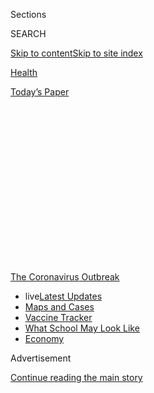 <div id="app">

<div>

<div>

<div>

<div class="NYTAppHideMasthead css-1q2w90k e1suatyy0">

<div class="section css-ui9rw0 e1suatyy2">

<div class="css-eph4ug er09x8g0">

<div class="css-6n7j50">

</div>

<span class="css-1dv1kvn">Sections</span>

<div class="css-10488qs">

<span class="css-1dv1kvn">SEARCH</span>

</div>

[Skip to content](#site-content)[Skip to site
index](#site-index)

</div>

<div id="masthead-section-label" class="css-1wr3we4 eaxe0e00">

[Health](https://www.nytimes.com/section/health)

</div>

<div class="css-10698na e1huz5gh0">

</div>

</div>

<div id="masthead-bar-one" class="section hasLinks css-15hmgas e1csuq9d3">

<div class="css-uqyvli e1csuq9d0">

</div>

<div class="css-1uqjmks e1csuq9d1">

</div>

<div class="css-9e9ivx">

[](https://myaccount.nytimes.com/auth/login?response_type=cookie&client_id=vi)

</div>

<div class="css-1bvtpon e1csuq9d2">

[Today’s
Paper](https://www.nytimes.com/section/todayspaper)

</div>

</div>

</div>

</div>

<div data-aria-hidden="false">

<div id="site-content" data-role="main">

<div>

<div class="css-1aor85t" style="opacity:0.000000001;z-index:-1;visibility:hidden">

<div class="css-1hqnpie">

<div class="css-epjblv">

<span class="css-17xtcya">[Health](/section/health)</span><span class="css-x15j1o">|</span><span class="css-fwqvlz">Citing
Educational Risks, Scientific Panel Urges That Schools
Reopen</span>

</div>

<div class="css-k008qs">

<div class="css-1iwv8en">

<span class="css-18z7m18"></span>

<div>

</div>

</div>

<span class="css-1n6z4y">https://nyti.ms/2CdzQXL</span>

<div class="css-1705lsu">

<div class="css-4xjgmj">

<div class="css-4skfbu" data-role="toolbar" data-aria-label="Social Media Share buttons, Save button, and Comments Panel with current comment count" data-testid="share-tools">

  - 
  - 
  - 
  - 
    
    <div class="css-6n7j50">
    
    </div>

  - 
  - 

</div>

</div>

</div>

</div>

</div>

</div>

<div id="NYT_TOP_BANNER_REGION" class="css-13pd83m">

<div>

<div id="styln-prism-menu-1592847958612" class="section interactive-content interactive-size-medium css-1edisqu">

<div class="css-17ih8de interactive-body">

<div id="scroll-container" class="css-1gj85ro">

[<span class="styln-title-wrap"><span class="css-1pje3qr">The
Coronavirus</span><span class="css-1pje3qr">
Outbreak</span></span>](https://www.nytimes.com/news-event/coronavirus?action=click&pgtype=Article&state=default&region=TOP_BANNER&context=storylines_menu)

  - <span class="css-kqxiym" data-emphasize="true">live</span>[Latest
    Updates](https://www.nytimes.com/2020/08/02/world/coronavirus-updates.html?action=click&pgtype=Article&state=default&region=TOP_BANNER&context=storylines_menu)
  - [Maps and
    Cases](https://www.nytimes.com/interactive/2020/us/coronavirus-us-cases.html?action=click&pgtype=Article&state=default&region=TOP_BANNER&context=storylines_menu)
  - [Vaccine
    Tracker](https://www.nytimes.com/interactive/2020/science/coronavirus-vaccine-tracker.html?action=click&pgtype=Article&state=default&region=TOP_BANNER&context=storylines_menu)
  - [What School May Look
    Like](https://www.nytimes.com/interactive/2020/07/29/us/schools-reopening-coronavirus.html?action=click&pgtype=Article&state=default&region=TOP_BANNER&context=storylines_menu)
  - [Economy](https://www.nytimes.com/live/2020/07/31/business/stock-market-today-coronavirus?action=click&pgtype=Article&state=default&region=TOP_BANNER&context=storylines_menu)

</div>

</div>

</div>

</div>

</div>

<div id="top-wrapper" class="css-1sy8kpn">

<div id="top-slug" class="css-l9onyx">

Advertisement

</div>

[Continue reading the main
story](#after-top)

<div class="ad top-wrapper" style="text-align:center;height:100%;display:block;min-height:250px">

<div id="top" class="place-ad" data-position="top" data-size-key="top">

</div>

</div>

<div id="after-top">

</div>

</div>

<div>

<div id="sponsor-wrapper" class="css-1hyfx7x">

<div id="sponsor-slug" class="css-19vbshk">

Supported by

</div>

[Continue reading the main
story](#after-sponsor)

<div id="sponsor" class="ad sponsor-wrapper" style="text-align:center;height:100%;display:block">

</div>

<div id="after-sponsor">

</div>

</div>

<div class="css-186x18t">

</div>

<div class="css-1vkm6nb ehdk2mb0">

# Citing Educational Risks, Scientific Panel Urges That Schools Reopen

</div>

Younger children in particular are ill-served by remote learning,
according to a report issued by the National Academies of Science,
Engineering and Medicine.

<div class="css-79elbk" data-testid="photoviewer-wrapper">

<div class="css-z3e15g" data-testid="photoviewer-wrapper-hidden">

</div>

<div class="css-1a48zt4 ehw59r15" data-testid="photoviewer-children">

![<span class="css-16f3y1r e13ogyst0" data-aria-hidden="true">Mary
Kathryn Malone, with her husband, Brandon Emig, and their three
children, from left, Benjamin, Molly and Patrick. “At one point, we were
three full weeks behind on schoolwork,” she
said.</span><span class="css-cnj6d5 e1z0qqy90" itemprop="copyrightHolder"><span class="css-1ly73wi e1tej78p0">Credit...</span><span><span>Haiyun
Jiang for The New York
Times</span></span></span>](https://static01.nyt.com/images/2020/07/15/science/15VIRUS-SCHOOLS1/merlin_174584724_88d1199d-1b71-4598-b4ad-cf0f652d30a5-articleLarge.jpg?quality=75&auto=webp&disable=upscale)

</div>

</div>

<div class="css-18e8msd">

<div class="css-vp77d3 epjyd6m0">

<div class="css-1baulvz">

By [<span class="css-1baulvz last-byline" itemprop="name">Apoorva
Mandavilli</span>](https://www.nytimes.com/by/apoorva-mandavilli)

</div>

</div>

  - 
    
    <div class="css-ld3wwf e16638kd2">
    
    Published July 15, 2020Updated July 29,
    2020
    
    </div>

  - 
    
    <div class="css-4xjgmj">
    
    <div class="css-pvvomx" data-role="toolbar" data-aria-label="Social Media Share buttons, Save button, and Comments Panel with current comment count" data-testid="share-tools">
    
      - 
      - 
      - 
      - 
        
        <div class="css-6n7j50">
        
        </div>
    
      - 
      - 
    
    </div>
    
    </div>

</div>

</div>

<div class="section meteredContent css-1r7ky0e" name="articleBody" itemprop="articleBody">

<div class="css-1fanzo5 StoryBodyCompanionColumn">

<div class="css-53u6y8">

Wading into the contentious debate over [reopening
schools](https://www.nytimes.com/2020/07/29/magazine/schools-reopening-covid.html),
an influential committee of scientists and educators on Wednesday
recommended that, wherever possible, younger children and those with
special needs should attend school in person.

Their report — issued by the prestigious National Academies of Science,
Engineering and Medicine, which advises the nation on issues related to
science — is less prescriptive for middle and high schools, [but offered
a framework for school districts to decide whether and how to
open](https://www.nationalacademies.org/news/2020/07/schools-should-prioritize-reopening-in-fall-2020-especially-for-grades-k-5-while-weighing-risks-and-benefits),
with help from public health experts, families and teachers.

The committee emphasized common-sense precautions, such as hand-washing,
physical distancing and minimizing group activities, including lunch and
recess.

</div>

</div>

<div class="css-1fanzo5 StoryBodyCompanionColumn">

<div class="css-53u6y8">

But the experts went further than guidelines issued by the Centers for
Disease Control and Prevention and other groups, also calling for
surgical masks to be worn by all teachers and staff members during
school hours, and for cloth face coverings to be worn by all students,
including those in elementary school.

</div>

</div>

<div>

</div>

<div class="css-1fanzo5 StoryBodyCompanionColumn">

<div class="css-53u6y8">

Regular symptom checks should be conducted, the committee said, and not
just temperature checks. In the long term, schools will need upgrades to
ventilation and air-filtration systems, and federal and state
governments must fund these efforts, the report said.

Online learning is ineffective for most elementary-school children and
special-needs children, the panel of scientists and educators concluded.

To the extent possible, “it should be a priority for districts to reopen
for in-person learning, especially for younger ages,” said Caitlin
Rivers, an epidemiologist at Johns Hopkins and a member of the
committee.

Mary Kathryn Malone, a mother of three children, has been eager for
schools to reopen in Mount Vernon, Ohio, where she lives. Her 9-year-old
daughter is pining for her friends, and her 3-year-old has only
part-time day care — and not while Dr. Malone works.

</div>

</div>

<div class="css-1fanzo5 StoryBodyCompanionColumn">

<div class="css-53u6y8">

But she was most worried about her 7-year-old son, who needs help for
his attention deficit hyperactivity disorder and
dyslexia.

<div id="NYT_MAIN_CONTENT_1_REGION" class="css-9tf9ac">

<div>

<div id="styln-covid-updates-world" class="section interactive-content interactive-size-medium css-1ftcdic">

<div class="css-17ih8de interactive-body">

<div id="styln-briefing-block" data-asset-id="QXJ0aWNsZTpueXQ6Ly9hcnRpY2xlLzhiMjRmNTQ0LWVhMmUtNTlmNC1hMDZiLTM0YWI3YTlmN2E4YQ==">

<div class="briefing-block-header-section">

# [Latest Updates: Global Coronavirus Outbreak](https://www.nytimes.com/2020/08/01/world/coronavirus-covid-19.html?action=click&pgtype=Article&state=default&region=MAIN_CONTENT_1&context=storylines_live_updates)

<div class="briefing-block-ts">

Updated 2020-08-02T17:52:35.962Z

</div>

</div>

  - [The U.S. reels as July cases more than double the total of any
    other
    month.](https://www.nytimes.com/2020/08/01/world/coronavirus-covid-19.html?action=click&pgtype=Article&state=default&region=MAIN_CONTENT_1&context=storylines_live_updates#link-34047410)
  - [Top U.S. officials work to break an impasse over the federal
    jobless
    benefit.](https://www.nytimes.com/2020/08/01/world/coronavirus-covid-19.html?action=click&pgtype=Article&state=default&region=MAIN_CONTENT_1&context=storylines_live_updates#link-780ec966)
  - [Its outbreak untamed, Melbourne goes into even greater
    lockdown.](https://www.nytimes.com/2020/08/01/world/coronavirus-covid-19.html?action=click&pgtype=Article&state=default&region=MAIN_CONTENT_1&context=storylines_live_updates#link-2bc8948)

<div class="briefing-block-footer">

<div class="briefing-block-footer-meta">

[See more
updates](https://www.nytimes.com/2020/08/01/world/coronavirus-covid-19.html?action=click&pgtype=Article&state=default&region=MAIN_CONTENT_1&context=storylines_live_updates)

</div>

<div class="briefing-block-briefinglinks">

<span>More live coverage:</span>
[Markets](https://www.nytimes.com/live/2020/07/31/business/stock-market-today-coronavirus?action=click&pgtype=Article&state=default&region=MAIN_CONTENT_1&context=storylines_live_updates)

</div>

</div>

</div>

</div>

</div>

</div>

</div>

“At one point, we were three full weeks behind on schoolwork,” said Dr.
Malone, who teaches French at Kenyon College. “I was working through my
own job, and when I looked at this mountain accumulating, it was so
stressful.”

[The American Academy of Pediatrics last month also
recommended](https://www.nytimes.com/2020/06/30/us/coronavirus-schools-reopening-guidelines-aap.html)
that schools reopen, a position widely cited by the Trump
administration, which has been pushing hard for a return to something
resembling normal life despite soaring infection rates in many states.

Most studies suggest the virus poses [minimal health risks to children
under 18](https://www.nytimes.com/2020/07/11/health/coronavirus-schools-reopen.html).
And the report said that evidence for how easily children become
infected or spread the virus to others, including teachers and parents,
is “insufficient” to draw firm conclusions.

Outside experts said they appreciated the report’s distinction between
younger and older children. “I think that’s really smart,” said Dr.
Ashish Jha, director of the Harvard Global Health Institute.

“The risk is different for a third grader than for a 10th grader, and I
say that as the dad of a third grader and a 10th grader.”

But Dr. Jha and other experts noted that the committee did not address
the level of [community transmission at which opening schools might
become
unsafe](https://www.nytimes.com/2020/07/14/us/coronavirus-schools-fall.html)
simply because too much virus may be circulating. “They punted the most
critical question,” he said.

</div>

</div>

<div class="css-1fanzo5 StoryBodyCompanionColumn">

<div class="css-53u6y8">

Committee members said the decision not to recommend a cutoff was
deliberate. “There is no single prevalence or threshold that would be
appropriate for all communities,” Dr. Rivers said.

Dr. Rivers said schools would need to decide how and when to open, close
and reopen schools by taking into account many factors, including
disease levels in the community — and should plan for what to do when
students or teachers become infected.

“Even with extensive mitigation measures, it’s not possible to reduce
the risk to zero, and that has to be part of the discussions,” Dr.
Rivers said.

Reopening schools should be a priority because schools fulfill many
roles beyond providing an education, the authors said. “It’s child care,
it’s nutrition, it’s health services, it’s social and emotional support
services,” said Dr. Enriqueta Bond, the committee’s chair.

“These functions are really undervalued, I think, in the conversation
that’s been taking place.”

The report’s recommendations are largely consistent with those from the
A.A.P., said Dr. Nathaniel Beers, who co-wrote the academy’s guidance.
“The only nuanced difference is that they have acknowledged the
disproportionate impact on younger kids of not being in school,” he
said.

While teenagers may be better able to learn online, they suffer the
social and emotional consequences of being separated from their peers,
Dr. Beers said.

“Adolescence is a period of time in life when you are to be exploring
your own sense of self and developing your identity,” he said. “It’s
difficult to do that if you are at home with your parents all the time.”

</div>

</div>

<div class="css-79elbk" data-testid="photoviewer-wrapper">

<div class="css-z3e15g" data-testid="photoviewer-wrapper-hidden">

</div>

<div class="css-1a48zt4 ehw59r15" data-testid="photoviewer-children">

![<span class="css-16f3y1r e13ogyst0" data-aria-hidden="true">Dr.
Malone’s children, Molly and Benjamin, at the Brown Family
Environmental Center in Gambier, Ohio. “Tetris doesn’t begin to describe
the logistical gymnastics we’re looking at,” she
said.</span><span class="css-cnj6d5 e1z0qqy90" itemprop="copyrightHolder"><span class="css-1ly73wi e1tej78p0">Credit...</span><span>Haiyun
Jiang for The New York
Times</span></span>](https://static01.nyt.com/images/2020/07/15/science/15VIRUS-SCHOOLS2/merlin_174584700_33fb956d-7c8e-4261-bcbf-f4d9ab0dd1e8-articleLarge.jpg?quality=75&auto=webp&disable=upscale)

</div>

</div>

<div class="css-1fanzo5 StoryBodyCompanionColumn">

<div class="css-53u6y8">

Daniel A. Domenech, executive director of the American Association of
School Administrators, said school superintendents were “already
prioritizing in-person learning for the youngest learners.”

The new report is not “groundbreaking,” he said, “but it is helpful in
affirming the touchy job ahead and the need for additional resources to
do right by kids, educators and communities during this school year.”

***\[*[*Like the Science Times page on
Facebook.*](http://on.fb.me/1paTQ1h)** ****** *| Sign up for the*
**[*Science Times newsletter.*](http://nyti.ms/1MbHaRU)*\]***

Some 54 percent of public school districts need to update or replace
facilities in their school buildings, and 41 percent should replace
heating, ventilation and air-conditioning systems in at least half of
their schools, according to an analysis by the Government Accountability
Office.

<div id="NYT_MAIN_CONTENT_3_REGION" class="css-9tf9ac">

<div>

<div id="styln-prism-freeform-1594220623585" class="section interactive-content interactive-size-medium css-1ftcdic">

<div class="css-17ih8de interactive-body">

<div id="prism-freeform-block-62021" class="css-19mumt8" data-role="complementary" data-storyline="The Coronavirus Outbreak" data-truncated="true" tabindex="0">

<div class="css-a8d9oz">

<div class="css-eb027h">

[](https://www.nytimes.com/news-event/coronavirus?action=click&pgtype=Article&state=default&region=MAIN_CONTENT_3&context=storylines_faq)

### The Coronavirus Outbreak ›

#### Frequently Asked Questions

Updated July 27, 2020

  - #### Should I refinance my mortgage?
    
      - [It could be a good
        idea,](https://www.nytimes.com/article/coronavirus-money-unemployment.html?action=click&pgtype=Article&state=default&region=MAIN_CONTENT_3&context=storylines_faq)
        because mortgage rates have [never been
        lower.](https://www.nytimes.com/2020/07/16/business/mortgage-rates-below-3-percent.html?action=click&pgtype=Article&state=default&region=MAIN_CONTENT_3&context=storylines_faq)
        Refinancing requests have pushed mortgage applications to some
        of the highest levels since 2008, so be prepared to get in line.
        But defaults are also up, so if you’re thinking about buying a
        home, be aware that some lenders have tightened their standards.

  - #### What is school going to look like in September?
    
      - It is unlikely that many schools will return to a normal
        schedule this fall, requiring the grind of [online
        learning](https://www.nytimes.com/2020/06/05/us/coronavirus-education-lost-learning.html?action=click&pgtype=Article&state=default&region=MAIN_CONTENT_3&context=storylines_faq),
        [makeshift child
        care](https://www.nytimes.com/2020/05/29/us/coronavirus-child-care-centers.html?action=click&pgtype=Article&state=default&region=MAIN_CONTENT_3&context=storylines_faq)
        and [stunted
        workdays](https://www.nytimes.com/2020/06/03/business/economy/coronavirus-working-women.html?action=click&pgtype=Article&state=default&region=MAIN_CONTENT_3&context=storylines_faq)
        to continue. California’s two largest public school districts —
        Los Angeles and San Diego — said on July 13, that [instruction
        will be remote-only in the
        fall](https://www.nytimes.com/2020/07/13/us/lausd-san-diego-school-reopening.html?action=click&pgtype=Article&state=default&region=MAIN_CONTENT_3&context=storylines_faq),
        citing concerns that surging coronavirus infections in their
        areas pose too dire a risk for students and teachers. Together,
        the two districts enroll some 825,000 students. They are the
        largest in the country so far to abandon plans for even a
        partial physical return to classrooms when they reopen in
        August. For other districts, the solution won’t be an
        all-or-nothing approach. [Many
        systems](https://bioethics.jhu.edu/research-and-outreach/projects/eschool-initiative/school-policy-tracker/),
        including the nation’s largest, New York City, are devising
        [hybrid
        plans](https://www.nytimes.com/2020/06/26/us/coronavirus-schools-reopen-fall.html?action=click&pgtype=Article&state=default&region=MAIN_CONTENT_3&context=storylines_faq)
        that involve spending some days in classrooms and other days
        online. There’s no national policy on this yet, so check with
        your municipal school system regularly to see what is happening
        in your community.

  - #### Is the coronavirus airborne?
    
      - The coronavirus [can stay aloft for hours in tiny droplets in
        stagnant
        air](https://www.nytimes.com/2020/07/04/health/239-experts-with-one-big-claim-the-coronavirus-is-airborne.html?action=click&pgtype=Article&state=default&region=MAIN_CONTENT_3&context=storylines_faq),
        infecting people as they inhale, mounting scientific evidence
        suggests. This risk is highest in crowded indoor spaces with
        poor ventilation, and may help explain super-spreading events
        reported in meatpacking plants, churches and restaurants. [It’s
        unclear how often the virus is
        spread](https://www.nytimes.com/2020/07/06/health/coronavirus-airborne-aerosols.html?action=click&pgtype=Article&state=default&region=MAIN_CONTENT_3&context=storylines_faq)
        via these tiny droplets, or aerosols, compared with larger
        droplets that are expelled when a sick person coughs or sneezes,
        or transmitted through contact with contaminated surfaces, said
        Linsey Marr, an aerosol expert at Virginia Tech. Aerosols are
        released even when a person without symptoms exhales, talks or
        sings, according to Dr. Marr and more than 200 other experts,
        who [have outlined the evidence in an open letter to the World
        Health
        Organization](https://academic.oup.com/cid/article/doi/10.1093/cid/ciaa939/5867798).

  - #### What are the symptoms of coronavirus?
    
      - Common symptoms [include fever, a dry cough, fatigue and
        difficulty breathing or shortness of
        breath.](https://www.nytimes.com/article/symptoms-coronavirus.html?action=click&pgtype=Article&state=default&region=MAIN_CONTENT_3&context=storylines_faq)
        Some of these symptoms overlap with those of the flu, making
        detection difficult, but runny noses and stuffy sinuses are less
        common. [The C.D.C. has
        also](https://www.nytimes.com/2020/04/27/health/coronavirus-symptoms-cdc.html?action=click&pgtype=Article&state=default&region=MAIN_CONTENT_3&context=storylines_faq)
        added chills, muscle pain, sore throat, headache and a new loss
        of the sense of taste or smell as symptoms to look out for. Most
        people fall ill five to seven days after exposure, but symptoms
        may appear in as few as two days or as many as 14 days.

  - #### Does asymptomatic transmission of Covid-19 happen?
    
      - So far, the evidence seems to show it does. A widely cited
        [paper](https://www.nature.com/articles/s41591-020-0869-5)
        published in April suggests that people are most infectious
        about two days before the onset of coronavirus symptoms and
        estimated that 44 percent of new infections were a result of
        transmission from people who were not yet showing symptoms.
        Recently, a top expert at the World Health Organization stated
        that transmission of the coronavirus by people who did not have
        symptoms was “very rare,” [but she later walked back that
        statement.](https://www.nytimes.com/2020/06/09/world/coronavirus-updates.html?action=click&pgtype=Article&state=default&region=MAIN_CONTENT_3&context=storylines_faq#link-1f302e21)

<div id="styln-survey-component-62021" class="styln-survey-component" data-surveyname="faq" data-surveystoryline="coronavirus">

</div>

</div>

<div class="css-6mllg9">

</div>

<div class="css-pmm6ed">

<span class="css-5gimkt"></span>

</div>

</div>

</div>

</div>

</div>

</div>

</div>

“One of the shocks to me is that over 50 percent of the school buildings
are awful,” Dr. Bond said.

New evidence suggests that the coronavirus may be airborne, and that
many indoor spaces may need better air filtration to prevent infections.
“Between now and September, you’re not going to be able to put in a new
ventilation system,” she added.

In the meantime, schools may be able to opt for simpler solutions:
Before the weather cools, they might emulate their counterparts in
Europe and move classes outdoors, set up tents or build outdoor
classrooms, said Jennifer Nuzzo, an epidemiologist at the Johns Hopkins
Center for Health Security.

Schools may also need to hire additional staff to replace educators or
other staff members who may not wish to return, the report noted, and to
implement some of the recommendations, such as enforcing social
distancing in the classroom or ensuring that groups of children remain
with a particular teacher.

</div>

</div>

<div class="css-1fanzo5 StoryBodyCompanionColumn">

<div class="css-53u6y8">

Some 28 percent of the more than 3.8 million full-time teachers in the
country are older than 50, and about a third of school principals are
over 55, age groups at high risk of severe illness from the coronavirus.

In one survey, 62 percent of educators and administrators reported that
they were somewhat or very concerned about returning to school while the
coronavirus continues to be a threat, according to the report. “The
school work force issue is really not discussed that much,” Dr. Bond
said.

Racial and socio-economic inequities are another prominent concern. The
communities where children struggle to learn in dilapidated,
understaffed schools are also those hit hardest by the pandemic, said
Keisha Scarlett, a committee member and chief of equity, partnerships
and engagement at the Seattle Public Schools.

[Remote learning is often difficult for children in low-income
families](https://www.nytimes.com/2020/04/06/us/coronavirus-schools-attendance-absent.html).
Nationwide, about 30 percent of Indigenous families and about 20 percent
of Black and Latino families do not have access to the internet or have
it only through a smartphone, compared with 7 percent of white families
and 4 percent of Asian families.

Adults in these communities are also more likely to be essential workers
who cannot stay home with their children, Dr. Scarlett said. Rates of
hospitalization for Covid-19 are four to five times higher in [Black,
Latino and Indigenous populations than among
whites](https://www.nytimes.com/interactive/2020/07/05/us/coronavirus-latinos-african-americans-cdc-data.html).

“Covid-19 exacerbates those disparities,” Dr. Scarlett said.

The report also noted significant differences between rural and urban
schools. Some 26 percent of people in rural districts and 32 percent of
those living on tribal lands do not have reliable internet access.

Samuel Berry-Foster Sr., a sixth-grade science teacher, lives just
outside Asheville, N.C., in a pocket of the Appalachian Mountains, with
his wife and two school-age children.

</div>

</div>

<div class="css-1fanzo5 StoryBodyCompanionColumn">

<div class="css-53u6y8">

For his family and for those of many of his students, Mr. Berry-Foster
said, even a simple phone call can be plagued with delays and hangups.
For more than one family member to be online at the same time is
“impossible.”

“What we end up doing is driving about eight miles to a little bitty
library for broadband,” he said. “We sit in the parking lot and do our
meetings and such.”

The C.D.C. has provided limited guidance on reopening schools and
largely puts the onus on district leaders to make judgments they may be
unequipped to make.

The new report offers more detailed guidance for how to reopen,
including a list of the kinds of experts to consult — such as
epidemiologists who can interpret disease transmission rates. Local task
forces should take into account the number of coronavirus infections,
hospitalizations and deaths, and the percentage of diagnostic tests that
are positive.

President Trump has said that even the C.D.C.’s less detailed
recommendations were “very tough and expensive.” But the new report’s
recommended retrofits are likely to be out of reach for most school
districts, costing roughly $1.8 million for a school district with eight
school buildings and about 3,200 students.

“In my view, this has to be a top priority,” Dr. Nuzzo said. “The
economy depends on this, the future of our country depends on this.”

</div>

</div>

<div>

</div>

</div>

<div>

</div>

<div>

</div>

<div>

</div>

<div>

<div id="bottom-wrapper" class="css-1ede5it">

<div id="bottom-slug" class="css-l9onyx">

Advertisement

</div>

[Continue reading the main
story](#after-bottom)

<div id="bottom" class="ad bottom-wrapper" style="text-align:center;height:100%;display:block;min-height:90px">

</div>

<div id="after-bottom">

</div>

</div>

</div>

</div>

</div>

## Site Index

<div>

</div>

## Site Information Navigation

  - [© <span>2020</span> <span>The New York Times
    Company</span>](https://help.nytimes.com/hc/en-us/articles/115014792127-Copyright-notice)

<!-- end list -->

  - [NYTCo](https://www.nytco.com/)
  - [Contact
    Us](https://help.nytimes.com/hc/en-us/articles/115015385887-Contact-Us)
  - [Work with us](https://www.nytco.com/careers/)
  - [Advertise](https://nytmediakit.com/)
  - [T Brand Studio](http://www.tbrandstudio.com/)
  - [Your Ad
    Choices](https://www.nytimes.com/privacy/cookie-policy#how-do-i-manage-trackers)
  - [Privacy](https://www.nytimes.com/privacy)
  - [Terms of
    Service](https://help.nytimes.com/hc/en-us/articles/115014893428-Terms-of-service)
  - [Terms of
    Sale](https://help.nytimes.com/hc/en-us/articles/115014893968-Terms-of-sale)
  - [Site
    Map](https://spiderbites.nytimes.com)
  - [Help](https://help.nytimes.com/hc/en-us)
  - [Subscriptions](https://www.nytimes.com/subscription?campaignId=37WXW)

</div>

</div>

</div>

</div>
